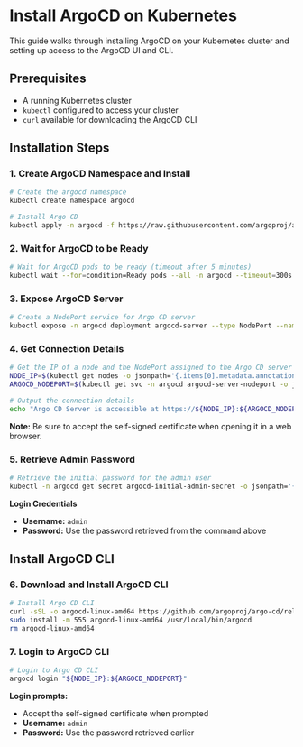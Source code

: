 # Install ArgoCD on Kubernetes

This guide walks through installing ArgoCD on your Kubernetes cluster and setting up access to the ArgoCD UI and CLI.

## Prerequisites
- A running Kubernetes cluster
- `kubectl` configured to access your cluster
- `curl` available for downloading the ArgoCD CLI

## Installation Steps

### 1. Create ArgoCD Namespace and Install
```bash
# Create the argocd namespace
kubectl create namespace argocd

# Install Argo CD
kubectl apply -n argocd -f https://raw.githubusercontent.com/argoproj/argo-cd/stable/manifests/install.yaml
```

### 2. Wait for ArgoCD to be Ready
```bash
# Wait for ArgoCD pods to be ready (timeout after 5 minutes)
kubectl wait --for=condition=Ready pods --all -n argocd --timeout=300s
```

### 3. Expose ArgoCD Server
```bash
# Create a NodePort service for Argo CD server
kubectl expose -n argocd deployment argocd-server --type NodePort --name argocd-server-nodeport
```

### 4. Get Connection Details
```bash
# Get the IP of a node and the NodePort assigned to the Argo CD server
NODE_IP=$(kubectl get nodes -o jsonpath='{.items[0].metadata.annotations.flannel\.alpha\.coreos\.com/public-ip}')
ARGOCD_NODEPORT=$(kubectl get svc -n argocd argocd-server-nodeport -o jsonpath='{.spec.ports[0].nodePort}')

# Output the connection details
echo "Argo CD Server is accessible at https://${NODE_IP}:${ARGOCD_NODEPORT}"
```

**Note:** Be sure to accept the self-signed certificate when opening it in a web browser.

### 5. Retrieve Admin Password
```bash
# Retrieve the initial password for the admin user
kubectl -n argocd get secret argocd-initial-admin-secret -o jsonpath='{.data.password}' | base64 -d; echo
```

**Login Credentials**
- **Username:** `admin`
- **Password:** Use the password retrieved from the command above

## Install ArgoCD CLI

### 6. Download and Install ArgoCD CLI
```bash
# Install Argo CD CLI
curl -sSL -o argocd-linux-amd64 https://github.com/argoproj/argo-cd/releases/latest/download/argocd-linux-amd64
sudo install -m 555 argocd-linux-amd64 /usr/local/bin/argocd
rm argocd-linux-amd64
```

### 7. Login to ArgoCD CLI
```bash
# Login to Argo CD CLI
argocd login "${NODE_IP}:${ARGOCD_NODEPORT}"
```

**Login prompts:**
- Accept the self-signed certificate when prompted
- **Username:** `admin`
- **Password:** Use the password retrieved earlier